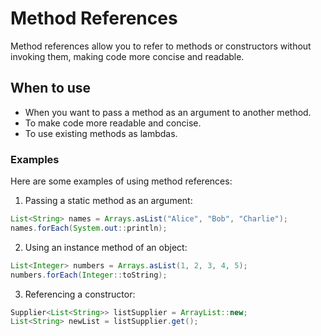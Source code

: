 # Method References
Method references allow you to refer to methods or constructors without invoking them, making code more concise and readable.

## When to use
- When you want to pass a method as an argument to another method.
- To make code more readable and concise.
- To use existing methods as lambdas.

### Examples
Here are some examples of using method references:

1. Passing a static method as an argument:
```java
List<String> names = Arrays.asList("Alice", "Bob", "Charlie");
names.forEach(System.out::println);
```

2. Using an instance method of an object:
```java
List<Integer> numbers = Arrays.asList(1, 2, 3, 4, 5);
numbers.forEach(Integer::toString);
```

3. Referencing a constructor:
```java
Supplier<List<String>> listSupplier = ArrayList::new;
List<String> newList = listSupplier.get();
```

